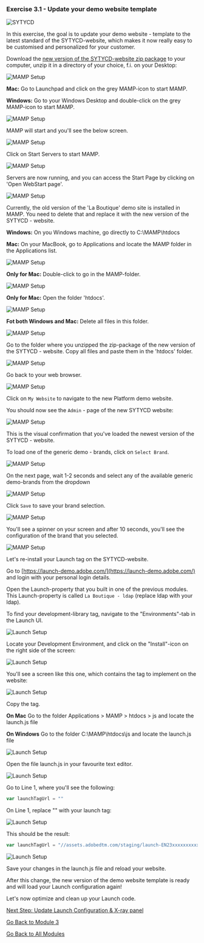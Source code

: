 ### Exercise 3.1 - Update your demo website template

![SYTYCD](./images/sytycd.png)

In this exercise, the goal is to update your demo website - template to the latest standard of the SYTYCD-website, which makes it now really easy to be customised and personalized for your customer.

Download the [new version of the SYTYCD-website zip package](./downloads/sytycd_demo_site_v1.zip) to your computer, unzip it in a directory of your choice, f.i. on your Desktop:

![MAMP Setup](./images/mamp_app6.png)

**Mac:** Go to Launchpad and click on the grey MAMP-icon to start MAMP.

**Windows:** Go to your Windows Desktop and double-click on the grey MAMP-icon to start MAMP.

![MAMP Setup](./images/mamp.png)

MAMP will start and you'll see the below screen.

![MAMP Setup](./images/mamp1.png)

Click on Start Servers to start MAMP.

![MAMP Setup](./images/mamp2.png)

Servers are now running, and you can access the Start Page by clicking on 'Open WebStart page'.

![MAMP Setup](./images/mamp_localhost.png)

Currently, the old version of the 'La Boutique' demo site is installed in MAMP. You need to delete that and replace it with the new version of the SYTYCD - website.

**Windows:** On you Windows machine, go directly to C:\MAMP\htdocs

**Mac:** On your MacBook, go to Applications and locate the MAMP folder in the Applications list.

![MAMP Setup](./images/mamp_app1.png)

**Only for Mac:** Double-click to go in the MAMP-folder.

![MAMP Setup](./images/mamp_app2.png)

**Only for Mac:** Open the folder 'htdocs'.

![MAMP Setup](./images/mamp_app3.png)

**Fot both Windows and Mac:** Delete all files in this folder.

![MAMP Setup](./images/mamp_app4.png)

Go to the folder where you unzipped the zip-package of the new version of the SYTYCD - website. Copy all files and paste them in the 'htdocs' folder.

![MAMP Setup](./images/mamp_app6.png)

Go back to your web browser.

![MAMP Setup](./images/mamp_localhost.png)

Click on ```My Website``` to navigate to the new Platform demo website.

You should now see the ```Admin``` - page of the new SYTYCD website:

![MAMP Setup](./images/mamp_admin.png)

This is the visual confirmation that you've loaded the newest version of the SYTYCD - website.

To load one of the generic demo - brands, click on ```Select Brand```.

![MAMP Setup](./images/mamp_selectbrand.png)

On the next page, wait 1-2 seconds and select any of the available generic demo-brands from the dropdown

![MAMP Setup](./images/mamp_selectbranddropdown.png)

Click ```Save``` to save your brand selection. 

![MAMP Setup](./images/mamp_selectbrandsave.png)

You'll see a spinner on your screen and after 10 seconds, you'll see the configuration of the brand that you selected.

![MAMP Setup](./images/mamp_brandloaded.png)

Let's re-install your Launch tag on the SYTYCD-website.

Go to [https://launch-demo.adobe.com/](https://launch-demo.adobe.com/) and login with your personal login details.

Open the Launch-property that you built in one of the previous modules. This Launch-property is called ```La Boutique - ldap``` (replace ldap with your ldap).

To find your development-library tag, navigate to the "Environments"-tab in the Launch UI.

![Launch Setup](./images/env.png)

Locate your Development Environment, and click on the "Install"-icon on the right side of the screen:

![Launch Setup](./images/iconinstall.png)

You'll see a screen like this one, which contains the tag to implement on the website:

![Launch Setup](./images/tag.png)

Copy the <head> tag.

**On Mac** Go to the folder Applications > MAMP > htdocs > js and locate the launch.js file

**On Windows** Go to the folder C:\MAMP\htdocs\js and locate the launch.js file

![Launch Setup](./images/launchjs.png)

Open the file launch.js in your favourite text editor.

![Launch Setup](./images/launchjstext.png)

Go to Line 1, where you'll see the following:

```javascript
var launchTagUrl = ""
```

On Line 1, replace "" with your launch tag:

![Launch Setup](./images/launchtagsite.png)

This should be the result:

```javascript
var launchTagUrl = "//assets.adobedtm.com/staging/launch-EN23xxxxxxxxxxxxxxxxxxxxxxxxx-development.min.js"
```

![Launch Setup](./images/launchjstagok.png)

Save your changes in the launch.js file and reload your website.

After this change, the new version of the demo website template is ready and will load your Launch configuration again!

Let's now optimize and clean up your Launch code.

[Next Step: Update Launch Configuration & X-ray panel](./ex2.md)

[Go Back to Module 3](./README.md)

[Go Back to All Modules](../README.md)



